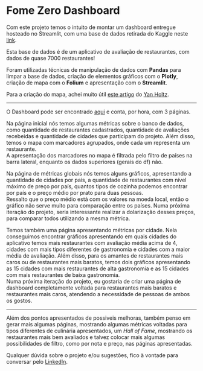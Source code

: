 # Fome Zero Dashboard

Com este projeto temos o intuito de montar um dashboard entregue hosteado no Streamlit, com uma base de dados retirada do Kaggle neste [link](https://www.kaggle.com/datasets/akashram/zomato-restaurants-autoupdated-dataset).  

Esta base de dados é de um aplicativo de avaliação de restaurantes, com dados de quase 7000 restaurantes!  

Foram utilizadas técnicas de manipulação de dados com **Pandas** para limpar a base de dados, criação de elementos gráficos com o **Plotly**, criação de mapa com o **Folium** e apresentação com o **Streamlit**.

Para a criação do mapa, achei muito útil [este artigo](https://python-graph-gallery.com/312-add-markers-on-folium-map/) do [Yan Holtz](https://www.yan-holtz.com).

---

O Dashboard pode ser encontrado [aqui](https://fomezerodashapp.streamlit.app) e conta, por hora, com 3 páginas.

Na página inicial nós temos algumas métricas sobre o banco de dados, como quantidade de restaurantes cadastrados, quantidade de avaliações recebeidas e quantidade de cidades que participam do projeto. Além disso, temos o mapa com marcadores agrupados, onde cada um representa um restaurante.  
A apresentação dos marcadores no mapa é filtrada pelo filtro de países na barra lateral, enquanto os dados superiores (gerais do df) não.

Na página de métricas globais nós temos alguns gráficos, apresentando a quantidade de cidades por país, a quantidade de restaurantes com nível máximo de preço por país, quantos tipos de cozinha podemos encontrar por país e o preço médio por prato para duas pessoas.  
Ressalto que o preço médio está com os valores na moeda local, então o gráfico não serve muito para comparação entre os países. Numa próxima iteração do projeto, seria interessante realizar a dolarização desses preços, para comparar todos utilizando a mesma métrica.

Temos também uma página apresentando métricas por cidade. Nela conseguimos encontrar gráficos apresentando em quais cidades do aplicativo temos mais restaurantes com avaliação média acima de 4, cidades com mais tipos diferentes de gastronomia e cidades com a maior média de avaliação. Além disso, para os amantes de restaurantes mais caros ou de restaurantes mais baratos, temos dois gráficos apresentando as 15 cidades com mais restaurantes de alta gastronomia e as 15 cidades com mais restaurantes de baixa gastronomia.  
Numa próxima iteração do projeto, eu gostaria de criar uma página de dashboard completamente voltada para restaurantes mais baratos e restaurantes mais caros, atendendo a necessidade de pessoas de ambos os gostos.

---

Além dos pontos apresentados de possiveis melhoras, também penso em gerar mais algumas páginas, mostrando algumas métricas voltadas para tipos diferentes de culinária apresentados, um *Hall of Fame*, mostrando os restaurantes mais bem avaliados e talvez colocar mais algumas possibilidades de filtro, como por nota e preço, nas páginas apresentadas. 

Qualquer dúvida sobre o projeto e/ou sugestões, fico à vontade para conversar pelo [LinkedIn](https://www.linkedin.com/in/filipesaladini/).
